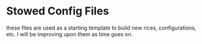 # Stowed Config Files

these files are used as a starting template to build new rices, configurations, etc.
I will be improving upon them as time goes on.
